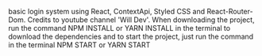 basic login system using React, ContextApi, Styled CSS and React-Router-Dom. Credits to youtube channel 'Will Dev'. When downloading the project, run the command NPM INSTALL or YARN INSTALL in the terminal to download the dependencies and to start the project, just run the command in the terminal NPM START or YARN START
